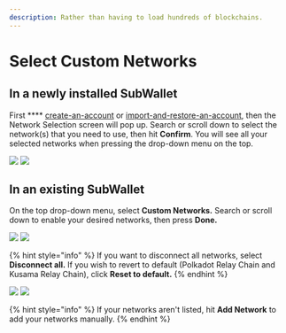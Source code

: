 ```yaml
---
description: Rather than having to load hundreds of blockchains.
---
```


# Select Custom Networks

## In a newly installed SubWallet

First **** [create-an-account](create-an-account/ "mention") or [import-and-restore-an-account](import-and-restore-an-account/ "mention"), then the Network Selection screen will pop up. Search or scroll down to select the network(s) that you need to use, then hit **Confirm**. You will see all your selected networks when pressing the drop-down menu on the top.

![](<../.gitbook/assets/Screen Shot 2022-06-09 at 13.48.03.png>) ![](<../.gitbook/assets/Screen Shot 2022-06-09 at 13.53.41 (1).png>)

## In an existing SubWallet

On the top drop-down menu, select **Custom Networks.** Search or scroll down to enable your desired networks, then press **Done.**

![](<../.gitbook/assets/Screen Shot 2022-06-09 at 13.53.41.png>) ![](<../.gitbook/assets/Screen Shot 2022-06-09 at 14.01.01.png>)

{% hint style="info" %}
If you want to disconnect all networks, select **Disconnect all.** If you wish to revert to default (Polkadot Relay Chain and Kusama Relay Chain), click **Reset to default.**&#x20;
{% endhint %}

![](<../.gitbook/assets/Screen Shot 2022-06-09 at 14.06.15.png>) ![](<../.gitbook/assets/Screen Shot 2022-06-09 at 14.09.57.png>)

{% hint style="info" %}
If your networks aren't listed, hit **Add Network** to add your networks manually.
{% endhint %}
